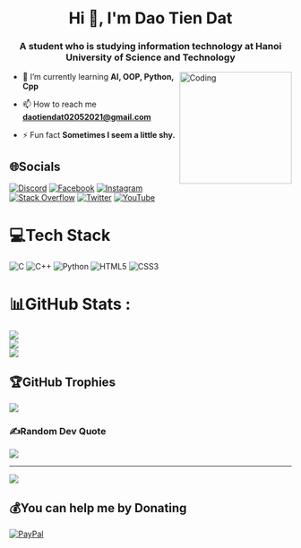 <h1 align="center">Hi 👋, I'm Dao Tien Dat</h1>
<h3 align="center">A student who is studying information technology at Hanoi University of Science and Technology</h3>
<img align = "right" alt = "Coding" width = "200" src = "https://imarticus.org/blog/wp-content/uploads/2021/12/gew.gif">

- 🌱 I’m currently learning **AI, OOP, Python, Cpp**

- 📫 How to reach me **daotiendat02052021@gmail.com**

- ⚡ Fun fact **Sometimes I seem a little shy.**


## 🌐Socials
[![Discord](https://img.shields.io/badge/Discord-%237289DA.svg?logo=discord&logoColor=white)](htttps://discord.gg/banhvongsocola) [![Facebook](https://img.shields.io/badge/Facebook-%231877F2.svg?logo=Facebook&logoColor=white)](https://facebook.com/banhvongsocola) [![Instagram](https://img.shields.io/badge/Instagram-%23E4405F.svg?logo=Instagram&logoColor=white)](https://instagram.com/banh_vong_socola) [![Stack Overflow](https://img.shields.io/badge/-Stackoverflow-FE7A16?logo=stack-overflow&logoColor=white)](https://stackoverflow.com/users/26466937) [![Twitter](https://img.shields.io/badge/Twitter-%231DA1F2.svg?logo=Twitter&logoColor=white)](https://twitter.com/@Schutemike) [![YouTube](https://img.shields.io/badge/YouTube-%23FF0000.svg?logo=YouTube&logoColor=white)](https://youtube.com/@tienatao113) 

# 💻Tech Stack
![C](https://img.shields.io/badge/c-%2300599C.svg?style=for-the-badge&logo=c&logoColor=white) ![C++](https://img.shields.io/badge/c++-%2300599C.svg?style=for-the-badge&logo=c%2B%2B&logoColor=white) ![Python](https://img.shields.io/badge/python-3670A0?style=for-the-badge&logo=python&logoColor=ffdd54) ![HTML5](https://img.shields.io/badge/html5-%23E34F26.svg?style=for-the-badge&logo=html5&logoColor=white) ![CSS3](https://img.shields.io/badge/css3-%231572B6.svg?style=for-the-badge&logo=css3&logoColor=white)
# 📊GitHub Stats :
![](https://github-readme-stats.vercel.app/api?username=TienDatDao&theme=radical&hide_border=false&include_all_commits=false&count_private=false)<br/>
![](https://github-readme-streak-stats.herokuapp.com/?user=TienDatDao&theme=radical&hide_border=false)<br/>
![](https://github-readme-stats.vercel.app/api/top-langs/?username=TienDatDao&theme=radical&hide_border=false&include_all_commits=false&count_private=false&layout=compact)

## 🏆GitHub Trophies
![](https://github-trophies.vercel.app/?username=TienDatDao&theme=monokai&no-frame=false&no-bg=true&margin-w=4)

### ✍️Random Dev Quote
![](https://quotes-github-readme.vercel.app/api?type=horizontal&theme=radical)

---
[![](https://visitcount.itsvg.in/api?id=TienDatDao&icon=2&color=0)](https://visitcount.itsvg.in)

  ## 💰You can help me by Donating
  [![PayPal](https://img.shields.io/badge/PayPal-00457C?style=for-the-badge&logo=paypal&logoColor=white)](https://paypal.me/banhvongsocola) 

  <!-- Proudly created with GPRM ( https://gprm.itsvg.in ) -->
  

